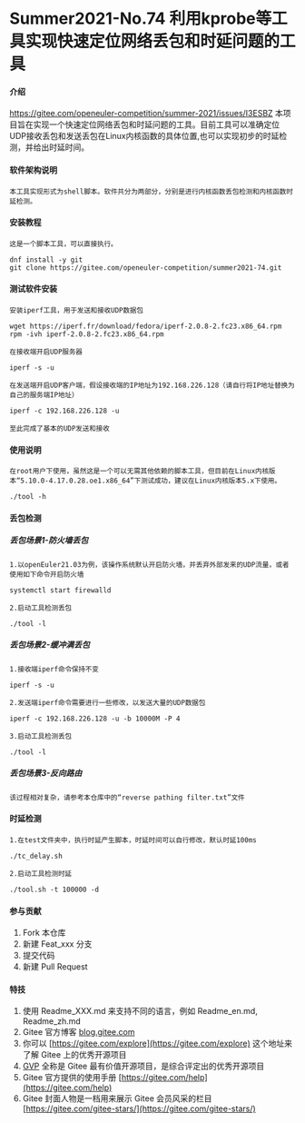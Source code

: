 # Summer2021-No.74 利用kprobe等工具实现快速定位网络丢包和时延问题的工具

#### 介绍
https://gitee.com/openeuler-competition/summer-2021/issues/I3ESBZ
    本项目旨在实现一个快速定位网络丢包和时延问题的工具。目前工具可以准确定位UDP接收丢包和发送丢包在Linux内核函数的具体位置,也可以实现初步的时延检测，并给出时延时间。

#### 软件架构说明
    本工具实现形式为shell脚本。软件共分为两部分，分别是进行内核函数丢包检测和内核函数时延检测。

#### 安装教程

    这是一个脚本工具，可以直接执行。
```
dnf install -y git
git clone https://gitee.com/openeuler-competition/summer2021-74.git
```
#### 测试软件安装
    安装iperf工具，用于发送和接收UDP数据包
```
wget https://iperf.fr/download/fedora/iperf-2.0.8-2.fc23.x86_64.rpm
rpm -ivh iperf-2.0.8-2.fc23.x86_64.rpm
```
    在接收端开启UDP服务器
```
iperf -s -u
```
    在发送端开启UDP客户端，假设接收端的IP地址为192.168.226.128（请自行将IP地址替换为自己的服务端IP地址）
```
iperf -c 192.168.226.128 -u
```
    至此完成了基本的UDP发送和接收

#### 使用说明

    在root用户下使用，虽然这是一个可以无需其他依赖的脚本工具，但目前在Linux内核版本“5.10.0-4.17.0.28.oe1.x86_64”下测试成功，建议在Linux内核版本5.x下使用。  
```shell
./tool -h
```

#### 丢包检测

##### 丢包场景1-防火墙丢包

    1.以openEuler21.03为例，该操作系统默认开启防火墙，并丢弃外部发来的UDP流量，或者使用如下命令开启防火墙
```
systemctl start firewalld
```
    2.启动工具检测丢包
```
./tool -l
```

##### 丢包场景2-缓冲满丢包
    1.接收端iperf命令保持不变
```
iperf -s -u
```
    2.发送端iperf命令需要进行一些修改，以发送大量的UDP数据包
```
iperf -c 192.168.226.128 -u -b 10000M -P 4
```
    3.启动工具检测丢包
```
./tool -l
```

##### 丢包场景3-反向路由
    该过程相对复杂，请参考本仓库中的“reverse pathing filter.txt”文件

#### 时延检测
    1.在test文件夹中，执行时延产生脚本，时延时间可以自行修改，默认时延100ms
```
./tc_delay.sh
```
    2.启动工具检测时延
```
./tool.sh -t 100000 -d
```
    
#### 参与贡献

1.  Fork 本仓库
2.  新建 Feat_xxx 分支
3.  提交代码
4.  新建 Pull Request


#### 特技

1.  使用 Readme\_XXX.md 来支持不同的语言，例如 Readme\_en.md, Readme\_zh.md
2.  Gitee 官方博客 [blog.gitee.com](https://blog.gitee.com)
3.  你可以 [https://gitee.com/explore](https://gitee.com/explore) 这个地址来了解 Gitee 上的优秀开源项目
4.  [GVP](https://gitee.com/gvp) 全称是 Gitee 最有价值开源项目，是综合评定出的优秀开源项目
5.  Gitee 官方提供的使用手册 [https://gitee.com/help](https://gitee.com/help)
6.  Gitee 封面人物是一档用来展示 Gitee 会员风采的栏目 [https://gitee.com/gitee-stars/](https://gitee.com/gitee-stars/)
